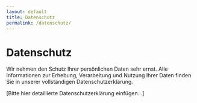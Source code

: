 ```yaml
---
layout: default
title: Datenschutz
permalink: /datenschutz/
---
```


<h1>Datenschutz</h1>
<p>Wir nehmen den Schutz Ihrer persönlichen Daten sehr ernst. Alle Informationen zur Erhebung, Verarbeitung und Nutzung Ihrer Daten finden Sie in unserer vollständigen Datenschutzerklärung.</p>
<p>[Bitte hier detaillierte Datenschutzerklärung einfügen…]</p>

